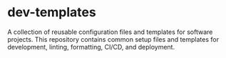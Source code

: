 # dev-templates
A collection of reusable configuration files and templates for software projects.
This repository contains common setup files and templates for development, linting, formatting, CI/CD, and deployment.
